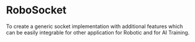 # RoboSocket
To create a generic socket implementation with additional features which can be easily integrable for other application for Robotic and for AI Training. 
